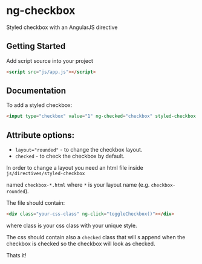 # ng-checkbox

Styled checkbox with an AngularJS directive

## Getting Started

Add script source into your project
```html
<script src="js/app.js"></script>
```

## Documentation

To add a styled checkbox:

```html
<input type="checkbox" value="1" ng-checked="checkbox" styled-checkbox />
```

## Attribute options:

* `layout="rounded"` - to change the checkbox layout.
* `checked` - to check the checkbox by default.

In order to change a layout you need an html file inside `js/directives/styled-checkbox`

named `checkbox-*.html` where `*` is your layout name (e.g. `checkbox-rounded`).

The file should contain:
```html
<div class="your-css-class" ng-click="toggleCheckbox()"></div>
```
where class is your css class with your unique style.

The css should contain also a `checked` class that will s append when the checkbox
is checked so the checkbox will look as checked.

Thats it!

